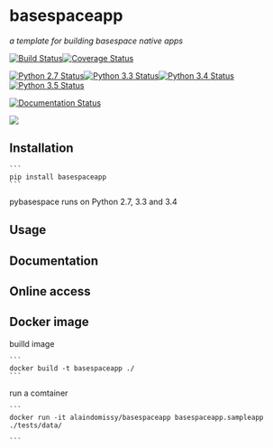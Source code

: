 # basespaceapp
 *a template for building basespace native apps*

[![Build Status](https://travis-ci.org/alaindomissy/pycrispr.svg?branch=master)](https://travis-ci.org/alaindomissy/basespaceapp)[![Coverage Status](https://coveralls.io/repos/github/alaindomissy/basespaceapp/badge.svg?branch=master)](https://coveralls.io/github/alaindomissy/basespaceapp?branch=master)

[![Python 2.7 Status](https://img.shields.io/badge/Python-2.7-brightgreen.svg)](https://img.shields.io/badge/Python-2.7-blue.svg)[![Python 3.3 Status](https://img.shields.io/badge/Python-3.3-brightgreen.svg)](https://img.shields.io/badge/Python-3.3-blue.svg)[![Python 3.4 Status](https://img.shields.io/badge/Python-3.4-brightgreen.svg)](https://img.shields.io/badge/Python-3.4-blue.svg)[![Python 3.5 Status](https://img.shields.io/badge/Python-3.5-brightgreen.svg)](https://img.shields.io/badge/Python-3.5-blue.svg)

[![Documentation Status](https://readthedocs.org/projects/basespaceapp/badge/?version=latest)](http://readthedocs.org/docs/basespaceapp/en/latest/?badge=latest)

[![](https://badge.imagelayers.io/alaindomissy/docker-basespace-advanced-native-app:latest.svg)](https://imagelayers.io/?images=alaindomissy/docker-basespace-advanced-native-app:latest 'Get your own badge on imagelayers.io')


## Installation

    ```
    pip install basespaceapp
    ```
pybasespace runs on Python 2.7, 3.3 and 3.4

## Usage


## Documentation


## Online access


## Docker image

builld image

    ```
    docker build -t basespaceapp ./
    ```

run a comtainer

    ```
    docker run -it alaindomissy/basespaceapp basespaceapp.sampleapp ./tests/data/

    ```
